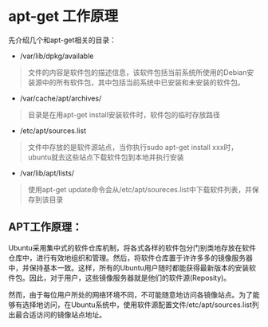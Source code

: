 # apt-get 工作原理

先介绍几个和apt-get相关的目录：

* /var/lib/dpkg/available

> 文件的内容是软件包的描述信息，该软件包括当前系统所使用的Debian安装源中的所有软件包，其中包括当前系统中已安装和未安装的软件包。

* /var/cache/apt/archives/

>目录是在用apt-get install安装软件时，软件包的临时存放路径

* /etc/apt/sources.list

> 文件中存放的是软件源站点，当你执行sudo apt-get install xxx时，ubuntu就去这些站点下载软件包到本地并执行安装

* /var/lib/apt/lists/

> 使用apt-get update命令会从/etc/apt/soureces.list中下载软件列表，并保存到该目录

## APT工作原理：

Ubuntu采用集中式的软件仓库机制，将各式各样的软件包分门别类地存放在软件仓库中，进行有效地组织和管理。然后，将软件仓库置于许许多多的镜像服务器中，并保持基本一致。这样，所有的Ubuntu用户随时都能获得最新版本的安装软件包。因此，对于用户，这些镜像服务器就是他们的软件源(Reposity)。

然而，由于每位用户所处的网络环境不同，不可能随意地访问各镜像站点。为了能够有选择地访问，在Ubuntu系统中，使用软件源配置文件/etc/apt/sources.list列出最合适访问的镜像站点地址。
